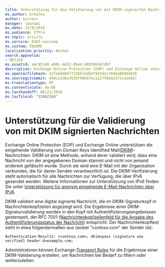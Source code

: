 ```yaml
---
title: Unterstützung für die Validierung von mit DKIM signierten Nachrichten
ms.author: krowley
author: kccross
manager: laurawi
ms.date: 12/9/2016
ms.audience: ITPro
ms.topic: article
ms.service: O365-seccomp
ms.custom: TN2DMC
localization_priority: Normal
search.appverid:
- MET150
ms.assetid: a4c95148-a00c-4d12-85ed-88520b547d97
description: Exchange Online Protection (EOP) und Exchange Online unterstützen die eingehende Validierung von Domain Keys Identified Mail(DKIM)-Nachrichten. DKIM ist eine Methode, anhand derer validiert wird, dass eine Nachricht von der angegebenen Domian stammt und nicht von jemand anderem gefälscht wurde. Durch sie wird eine E-Mail mit der Organisation verbunden, die für deren Senden verantwortlich ist. Die DKIM-Verifizierung steht automatisch für alle Nachrichten zur Verfügung, die über IPv6 gesendet werden. Weitere Informationen zur Unterstützung von IPv6 finden Sie unter Unterstützung für anonym eingehende E-Mail-Nachrichten über IPv6.
ms.openlocfilehash: d2fab69847732bb7ed54f943d2c7845e06084936
ms.sourcegitcommit: e9dca2d6a7838f98bb7eca127fdda2372cda402c
ms.translationtype: MT
ms.contentlocale: de-DE
ms.lasthandoff: 08/21/2018
ms.locfileid: "23002260"
---
```

# <a name="support-for-validation-of-dkim-signed-messages"></a>Unterstützung für die Validierung von mit DKIM signierten Nachrichten

Exchange Online Protection (EOP) und Exchange Online unterstützen die eingehende Validierung von Domain Keys Identified Mail([DKIM](https://www.rfc-editor.org/rfc/rfc6376.txt))-Nachrichten. DKIM ist eine Methode, anhand derer validiert wird, dass eine Nachricht von der angegebenen Domian stammt und nicht von jemand anderem gefälscht wurde. Durch sie wird eine E-Mail mit der Organisation verbunden, die für deren Senden verantwortlich ist. Die DKIM-Verifizierung steht automatisch für alle Nachrichten zur Verfügung, die über IPv6 gesendet werden. Weitere Informationen zur Unterstützung von IPv6 finden Sie unter [Unterstützung für anonym eingehende E-Mail-Nachrichten über IPv6](support-for-anonymous-inbound-email-messages-over-ipv6.md).
  
DKIM validiert eine digital signierte Nachricht, die im DKIM-Signaturkopf in Nachrichtenkopfzeilen angezeigt wird. Die Ergebnisse einer DKIM-Signaturvalidierung werden in den Kopf mit Authentifizierungsergebnissen gestempelt, der RFC 7001 ([Nachrichtenkopfzeilenfeld für die Angabe des Authentifizierungsstatus der Nachricht](https://www.rfc-editor.org/rfc/rfc7001.txt)) entspricht. Der Nachrichtenkopftext sieht in etwa folgendermaßen aus (wobei "contoso.com" der Sender ist):
  
 `Authentication-Results: <contoso.com>; dkim=pass (signature was verified) header.d=example.com;`
  
Administratoren können Exchange-[Transport Rules](http://technet.microsoft.com/library/743bd525-0ca2-426d-b76c-b4a052bc8886.aspx) für die Ergebnisse einer DKIM-Validierung erstellen, um Nachrichten bei Bedarf zu filtern oder weiterzuleiten. 
  


